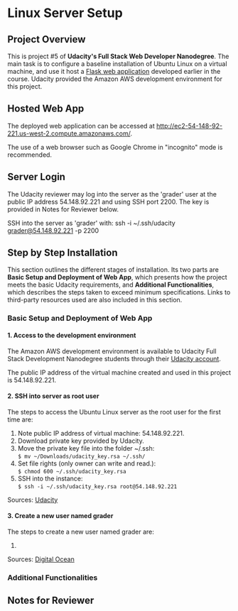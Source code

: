 # Linux Server Setup

## Project Overview
This is project #5 of **Udacity's Full Stack Web Developer Nanodegree**.
The main task is to configure a baseline installation of Ubuntu Linux
on a virtual machine, and use it host a [Flask web application][1] 
developed earlier in the course. Udacity provided the Amazon AWS development
environment for this project.

## Hosted Web App

The deployed web application can be accessed at
http://ec2-54-148-92-221.us-west-2.compute.amazonaws.com/. 

The use of a web browser such as Google Chrome in "incognito" mode is recommended.

## Server Login

The Udacity reviewer may log into the server as the 'grader' user
at the public IP address 54.148.92.221 and using SSH port 2200. The
key is provided in Notes for Reviewer below.

SSH into the server as 'grader' with: ssh -i ~/.ssh/udacity grader@54.148.92.221 -p 2200

## Step by Step Installation
This section outlines the different stages of installation. Its two parts
are **Basic Setup and Deployment of Web App**, which presents how the project
meets the basic Udacity requirements, and **Additional Functionalities**, 
which describes the steps taken to exceed minimum specifications. Links to 
third-party resources used are also included in this section. 

### Basic Setup and Deployment of Web App

#### 1. Access to the development environment
The Amazon AWS development environment is available to Udacity Full Stack
Development Nanodegree students through their [Udacity account][2].

The public IP address of the virtual machine created and used in this project
is 54.148.92.221.

#### 2. SSH into server as root user
The steps to access the Ubuntu Linux server as the root user for the first
time are:

1. Note public IP address of virtual machine: 54.148.92.221.
2. Download private key provided by Udacity.
3. Move the private key file into the folder ~/.ssh:  
  `$ mv ~/Downloads/udacity_key.rsa ~/.ssh/`
4. Set file rights (only owner can write and read.):  
  `$ chmod 600 ~/.ssh/udacity_key.rsa`
5. SSH into the instance:  
  `$ ssh -i ~/.ssh/udacity_key.rsa root@54.148.92.221` 

Sources: [Udacity][3]

#### 3. Create a new user named grader
The steps to create a new user named grader are:

1. 

Sources: [Digital Ocean][4]


### Additional Functionalities

## Notes for Reviewer

[1]: https://github.com/robertozanchi/catalog-app
[2]: https://www.udacity.com/account#!/development_environment
[3]: https://www.udacity.com/account#!/development_environment
[4]: https://www.digitalocean.com/community/tutorials/how-to-add-and-delete-users-on-an-ubuntu-14-04-vps
